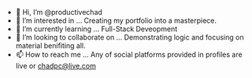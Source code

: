 - 👋 Hi, I’m @productivechad
- 👀 I’m interested in ... Creating my portfolio into a masterpiece.
- 🌱 I’m currently learning ... Full-Stack Deveopment
- 💞️ I’m looking to collaborate on ... Demonstrating logic and focusing on material benifiting all.
- 📫 How to reach me ... Any of social platforms provided in profiles are live or chadpc@live.com

<!---
productivechad/productivechad is a ✨ special ✨ repository because its `README.md` (this file) appears on your GitHub profile.
You can click the Preview link to take a look at your changes.
--->
